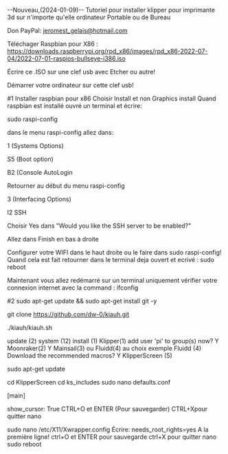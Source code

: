 --Nouveau,(2024-01-09)--
Tutoriel pour installer klipper pour imprimante 3d sur n'importe qu'elle ordinateur Portable ou de Bureau

Don PayPal: jeromest_gelais@hotmail.com

Téléchager Raspbian pour X86 :
https://downloads.raspberrypi.org/rpd_x86/images/rpd_x86-2022-07-04/2022-07-01-raspios-bullseye-i386.iso

Écrire ce .ISO sur une clef usb avec Etcher ou autre!

Démarrer votre ordinateur sur cette clef usb!

#1 Installer raspbian pour x86 
Choisir Install et non Graphics install
Quand raspbian est installé ouvré un terminal et écrire:

sudo raspi-config

dans le menu raspi-config allez dans:

1 (Systems Options)

S5 (Boot option)

B2 (Console AutoLogin

Retourner au début du menu raspi-config

3 (Interfacing Options)

I2 SSH

Choisir Yes dans "Would you like the SSH server to be enabled?"

Allez dans Finish en bas à droite

Configurer votre WIFI dans le haut droite ou le faire dans sudo raspi-config! Quand cela est fait retourner dans le terminal deja ouvert et ecrivé :
sudo reboot

Maintenant vous allez redémarré sur un terminal uniquement vérifier votre connexion internet avec la command : ifconfig

#2
sudo apt-get update && sudo apt-get install git -y

git clone https://github.com/dw-0/kiauh.git

./kiauh/kiauh.sh

update (2)
system (12)
install (1)
Klipper(1)
add user 'pi' to group(s) now? Y
Moonraker(2)
Y
Mainsail(3) ou Fluidd(4) au choix
exemple Fluidd (4)
Download the recommended macros? Y
KlipperScreen (5)

sudo apt-get update

cd KlipperScreen
cd ks_includes
sudo nano defaults.conf

[main]

show_cursor: True
CTRL+O et ENTER (Pour sauvegarder)
CTRL+Xpour quitter nano

sudo nano /etc/X11/Xwrapper.config
Écrire: needs_root_rights=yes 
A la première ligne!
ctrl+O et ENTER pour sauvegarde
ctrl+X  pour quitter nano
sudo reboot

